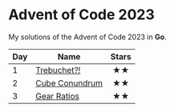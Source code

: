 # Advent of Code 2023

My solutions of the Advent of Code 2023 in **Go**.

| Day | Name                             | Stars |
|-----|----------------------------------|:-----:|
| 1   | [ Trebuchet?!           ](day01) |  ★★   |
| 2   | [ Cube Conundrum        ](day02) |  ★★   |
| 3   | [ Gear Ratios           ](day03) |  ★★   |



